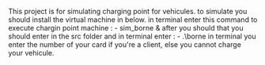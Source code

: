 This project is for simulating charging point for vehicules.
to simulate you should install the virtual machine in below. 
in terminal enter this command to execute chargin point machine : - sim_borne &
after you should that you should enter in the src folder and in terminal enter : - .\borne 
in terminal you enter the number of your card if you're a client, else you cannot charge your vehicule.
